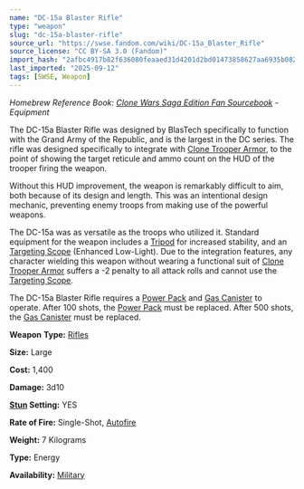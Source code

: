 ```yaml
---
name: "DC-15a Blaster Rifle"
type: "weapon"
slug: "dc-15a-blaster-rifle"
source_url: "https://swse.fandom.com/wiki/DC-15a_Blaster_Rifle"
source_license: "CC BY-SA 3.0 (Fandom)"
import_hash: "2afbc4917b82f636080feaaed31d4201d2bd01473858627aa6935b08239f8809"
last_imported: "2025-09-12"
tags: [SWSE, Weapon]
---
```

*Homebrew Reference Book: [Clone Wars Saga Edition Fan Sourcebook](https://swse.fandom.com/wiki/Clone_Wars_Saga_Edition_Fan_Sourcebook) - Equipment*

The DC-15a Blaster Rifle was designed by BlasTech specifically to function with the Grand Army of the Republic, and is the largest in the DC series. The rifle was designed specifically to integrate with [Clone Trooper Armor](https://swse.fandom.com/wiki/Clone_Trooper_Armor), to the point of showing the target reticule and ammo count on the HUD of the trooper firing the weapon.

Without this HUD improvement, the weapon is remarkably difficult to aim, both because of its design and length. This was an intentional design mechanic, preventing enemy troops from making use of the powerful weapons.

The DC-15a was as versatile as the troops who utilized it. Standard equipment for the weapon includes a [Tripod](https://swse.fandom.com/wiki/Tripod) for increased stability, and an [Targeting Scope](https://swse.fandom.com/wiki/Targeting_Scope) (Enhanced Low-Light). Due to the integration features, any character wielding this weapon without wearing a functional suit of [Clone Trooper Armor](https://swse.fandom.com/wiki/Clone_Trooper_Armor) suffers a -2 penalty to all attack rolls and cannot use the [Targeting Scope](https://swse.fandom.com/wiki/Targeting_Scope). 

The DC-15a Blaster Rifle requires a [Power Pack](https://swse.fandom.com/wiki/Power_Pack) and [Gas Canister](https://swse.fandom.com/wiki/Gas_Canister) to operate. After 100 shots, the [Power Pack](https://swse.fandom.com/wiki/Power_Pack) must be replaced. After 500 shots, the [Gas Canister](https://swse.fandom.com/wiki/Gas_Canister) must be replaced. 

**Weapon** **Type:** [Rifles](https://swse.fandom.com/wiki/Rifles)

**Size:** Large

**Cost:** 1,400

**Damage:** 3d10

**[Stun](https://swse.fandom.com/wiki/Stun) Setting:** YES

**Rate of Fire:** Single-Shot, [Autofire](https://swse.fandom.com/wiki/Autofire)

**Weight:** 7 Kilograms

**Type:** Energy

**Availability:** [Military](https://swse.fandom.com/wiki/Military)